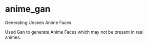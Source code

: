 # anime_gan
Generating Unseen Anime Faces 

Used Gan to generate Anime Faces which may not be present in real animes.
